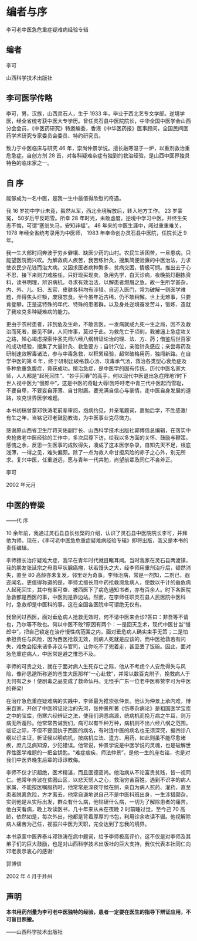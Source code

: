 # 编者与序

李可老中医急危重症疑难病经验专辑

## 编者

李可

山西科学技术出版社

## 李可医学传略

李可，男，汉族，山西灵石人，生于 1933 年，毕业于西北艺专文学部。逆境学医，经全省统考获中医大专学历。曾任灵石县中医院院长，中华全国中医学会山西分会会员，《中医药研究》特邀编委，香港《中华医药报》医事顾问，全国民间医药学术研究专家委员会委员、特约研究员。

致力于中医临床与研究 46 年，崇尚仲景学说。擅长融寒温于一炉，以重剂救治重危急症。自创方剂 28 首，对各科疑难杂症有独到的救治经验，是山西中医界独具特色的临床家之一。


## 自 序

能够成为一名中医，是我一生中最值得欣慰的奇遇。

我 16 岁初中学业未竟，毅然从军，西北全境解放后，转入地方工作。 23 岁蒙冤， 50岁后平反昭雪。所幸 28 年时光，未敢虚度。逆境中学习中医，并终生矢志不悔，可谓“塞翁失马，安知非福”。 46 年来的中医生涯中，闯过重重难关， 1978 年经全省统考录用为中医师， 1983 年奉命创办灵石县中医院，任院长近 9 年。

我一生大部时间奔波于穷乡僻壤、缺医少药的山村。农民生活困苦，一旦患病，只能望医院而兴叹。为解救病人疾苦，我苦练针灸，搜集简便验廉的中医治法，力求使农民少花钱而治大病。又因求医者病种繁多，贫病交困，情极可悯。推出去于心不忍，接下来则力难胜任，只好现买现卖，急用先学，白天诊病，夜晚挑灯翻拣资料，读书明理，辨识病机，寻求有效治法，以解患者燃眉之急。故一生所学甚杂，内、外、儿、妇、五官、皮肤各科均有涉猎。自迈入医门，常为破解一则医学难题，弄得焦头烂额，废寝忘食。至今虽年近古稀，仍不敢稍懈。世上无难事，只要肯登攀，正是这特殊的年代、特殊的患者群，以及身处逆境奋发苦斗，锻炼、造就了我攻克多种疑难病的能力。

更由于农村患者，非到危及生命，不敢言医。一发病就成九死一生之局，因不及救治而死者，屡见不鲜，人间惨事，莫过于此。为救危亡于顷刻，我被逼上急症攻关之路，殚心竭虑探索仲圣先师六经八纲辨证论治的理、法、方、药；借鉴后世百家的成功经验，搜集了大量针灸、救急要方；自针穴位，亲验针灸感应；亲尝毒药及研制速效解毒诸法，参与中毒急救，以积累经验，超常破格用药，独闯新路。在自学中医的第 6 年，终于研制出破格救心汤、攻毒承气汤，救治各类型心衰危症及多种危重急腹症，竟获成功。擅治急症，是中医学的固有传统，历代中医名家大师，人人都是“起死回生”、“妙手回春”的高手，何以现代中医退出急症阵地?时下世人视中医为“慢郎中”，这是中医的奇耻大辱!我呼吁老中青三代中医起而雪耻，不要自卑，不要妄自菲薄、自甘附庸。要充满自信心与豪情，走中医自身发展的道路，攻克世界医学难题。

本书初稿曾蒙邓铁涛老前辈审阅，抱病约见，并亲笔题词，嘉勉后学，不胜感激!有生之年，当铭记邓老鼓励教诲，为中医事业克尽微力。

感谢原山西省卫生厅蒋天佑副厅长、山西科学技术出版社郭博信总编辑，在落实中央抢救老中医经验的工作中，多次屈尊下访，给我以多方面的关怀、鼓励与鞭策。感愧之余，反思一生医事的成败得失，凑成了这本医学杂录，自知先天不足，根底浅薄，一得之见，难失偏颇。除了一点为救人命甘担风险的赤子之心外，别无所求。复兴中医，任重道远，愿与青年一代共勉，尚望前辈及同仁不吝斧正。

李可

2002 年元月


## 中医的脊梁

——代 序

10 余年前，我通过灵石县县长张棨的介绍，认识了灵石县中医院院长李可，并拜他为师。现在，《李可老中医急危重症疑难病经验专辑》即将出版，我又是本书的责任编辑。

李师擅长治疗疑难大症，我早在青年时代就目睹耳闻。当时我家在灵石县两渡镇，我的朋友张延宗之母患甲状腺癌瘤，状若馒头之大，经李师用重剂治疗后，顿然消失，直至 80 高龄亦未复发，邻里讶为奇事。李师治病，常是一剂知，二剂已，遐迩闻名。更值得称道的是，李师尤擅长用中药抢救濒危病人，使数以千计的垂危病人起死回生，其中有案可查、被西医下了病危通知书者，亦有百余人。时下各医院急救都是西医的事，中医则是靠边站。然而，在李师任职灵石县人民医院中医科时，急救却是中医科的事，这在全国各医院中可谓绝无仅有。

我曾问过西医，面对垂危病人抢救无效时，何不请中医来会诊?答曰：非吾等不请也，乃尔等不敢也。何以中医不敢?原因有两个：一是回天乏术，现代中医甘当“慢郎中”，把自己锁定在治疗慢性病范围之内，面对垂危病人确实束手无策；二是怕承担责任与风险，因为西医抢救无效，则病人死就是应该的，而中医抢救若有闪失，难免会招来诸多非议与官司，让你吃不了兜着走，甚至丢了饭碗。因此，面对急危重症病人，中医常是避之惟恐不及。

李师的可贵之处，就在于面对病人生死存亡之际，他从不考虑个人安危得失与风险，像孙思邈所称道的苍生大医那样“一心赴救”，并常以数百克附子，挽救病人于无何有之乡！使剧毒之品变成了救命仙丹。无怪乎广东一位老中医称赞李可为中医的脊梁!

在治疗急危重症疑难病的实践中，李师最为推崇张仲景。他认为仲景上承内难，博采百家，开创了中医辨证论治的先河，张仲景所著《伤寒杂病论》是祖国医学宝库之中的宝库，伤寒六经辨证之法，使我们洞悉病源，统病机而挽万病之牛耳，则万病无所遁形。他常常告诫我们，病可以有千种万种，病机则不出六经八纲之范围。临证之际，不但不要固执于西医的病名，有时连中医的病名也无须深究，据四诊八纲以识主证，析证候以明病机，按病机立法、遣方、用药，如此则虽不能尽愈诸疾，庶几见病知源，少犯错误。他常说，仲景学说是中医学说的灵魂，也是破解世界性医学难题的一把金钥匙。“难症痼疾，师法仲景”，是他一生的座右铭，也是对我们中医界晚生后辈的谆谆教侮。

李师不仅才识超绝，医术精湛，而且医德高尚。他治病从不论富贵贫贱，皆一视同仁。他常年奔波在贫困山区，以悲天悯人之心，救治穷苦百姓。遇到不识字的病人家属，不能按医嘱服药时，他常常是深夜守候在侧，亲自为病人煎药、灌药，直至患者脱离危险，方才离去，他常自谦地说自己不是中医科班出身，一生涉猎颇杂。实则他是从实际出发，群众有什么病，他钻研什么病，一切为了解除患者的痛苦。他白天看病，晚上攻读医书，几十年来从未在夜晚 2 时前睡过觉，至今己 70 高龄，依然如是，每次外出，他都是背着厚厚的书包，利用诊余攻读不辍。他视解除病人痛苦为己任，视振兴中医为天职，完全达到了忘我的境界。

本书承蒙中医界泰斗邓铁涛在病中题词，给予李师极高评价，这不仅是对李师及其弟子们的巨大鼓励，也是对山西科学技术出版社的巨大支持，我仅代表本社同仁向邓老表示衷心的感谢!

郭博信

2002 年 4 月于并州

## 声明

**本书用药剂量为李可老中医独特的经验，患者一定要在医生的指导下辨证应用，不可盲目照搬。**


——山西科学技术出版社